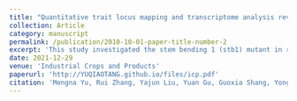 ```yaml
---
title: "Quantitative trait locus mapping and transcriptome analysis reveal candidate genes for a stem bending mutant in rapeseed (Brassica napus)"
collection: Article
category: manuscript
permalink: /publication/2010-10-01-paper-title-number-2
excerpt: 'This study investigated the stem bending 1 (stb1) mutant in rapeseed, which exhibits abnormal stem development, pinpointing its critical changes during the transition from stem elongation to early flowering. Genetic and transcriptome analyses identified a single recessive locus on chromosome A01 and revealed significant downregulation in genes related to auxin transport, suggesting disruptions in hormonal pathways might be responsible for the observed phenotype. The study highlights BnSOS3-INTERACTING PROTEIN3 as a potential key player in these processes, setting the stage for further research into the molecular mechanisms governing stem development in rapeseed.'
date: 2021-12-29
venue: 'Industrial Crops and Products'
paperurl: 'http://YUQIAOTANG.github.io/files/icp.pdf'
citation: 'Mengna Yu, Rui Zhang, Yajun Liu, Yuan Gu, Guoxia Shang, Yonghai Fan, Miao Liu, Shengting Li, Yuqiao Tang, Chuanfang Wan, Xuli Wu, Cunmin Qu, Jiana Li, Kun Lu,Quantitative trait locus mapping and transcriptome analysis reveal candidate genes for a stem bending mutant in rapeseed (Brassica napus),Industrial Crops and Products,Volume 177,2022,114456,ISSN 0926-6690,https://doi.org/10.1016/j.indcrop.2021.114456.'
---
```

